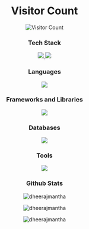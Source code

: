 <div align="center">  
  
# Visitor Count

![Visitor Count](https://profile-counter.glitch.me/dheerajmantha/count.svg)

 ### Tech Stack

  <a href="https://skillicons.dev">
    <img src="https://skillicons.dev/icons?i=html,css,js,ts,react,nextjs,nodejs,tailwind,redux,firebase,figma,pr,photoshop,ae,ps,xd" />
  </a>

  <a href="https://skillicons.dev">
    <img src="https://skillicons.dev/icons?i=python,java,cpp,git,github,vscode,npm,flask,spring,mysql,mongodb,postman,netlify,vercel,aws,azure" />
  </a>

  <br/>

  ### Languages

  <a href="https://skillicons.dev">
    <img src="https://skillicons.dev/icons?i=java,python,c,cpp,javascript,typescript,html,css" />
  </a>

  <br/>

  ### Frameworks and Libraries

  <a href="https://skillicons.dev">
    <img src="https://skillicons.dev/icons?i=react,nextjs,nodejs,express,tailwind,redux,bootstrap,materialui,flask,spring,numpy,pandas,scikitlearn,tensorflow,pytorch" />
  </a>

  <br/>

  ### Databases

  <a href="https://skillicons.dev">
    <img src="https://skillicons.dev/icons?i=mysql,mongodb,postgresql,sqlite,firebase,redis,prisma,graphql" />
  </a>

  <br/>

  ### Tools

  <a href="https://skillicons.dev">
    <img src="https://skillicons.dev/icons?i=git,github,vscode,npm,yarn,docker,kubernetes,jenkins,netlify,vercel,aws,azure,gcp,figma,photoshop,illustrator,xd,premiere,aftereffects,canva,blender" />
  </a>

  <br/>

  ### Github Stats

  <p align="center">
    <img src="https://github-readme-stats.vercel.app/api?username=dheerajmantha&show_icons=true&theme=radical" alt="dheerajmantha" />
  </p>

  <p align="center">
    <img src="https://github-readme-streak-stats.herokuapp.com/?user=dheerajmantha&theme=radical" alt="dheerajmantha" />
  </p>

  <p align="center">
    <img src="https://github-readme-stats.vercel.app/api/top-langs/?username=dheerajmantha&layout=compact&theme=radical" alt="dheerajmantha" />
  </p>

</div>
